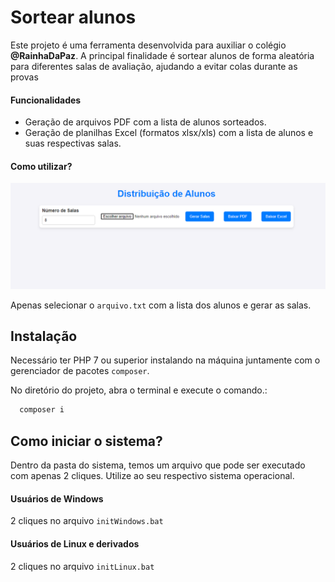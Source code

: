 # Sortear alunos

Este projeto é uma ferramenta desenvolvida para auxiliar o colégio **@RainhaDaPaz**. A principal finalidade é sortear alunos de forma aleatória para diferentes salas de avaliação, ajudando a evitar colas durante as provas

#### Funcionalidades

* Geração de arquivos PDF com a lista de alunos sorteados.
* Geração de planilhas Excel (formatos xlsx/xls) com a lista de alunos e suas respectivas salas.

#### Como utilizar?

<img src="/img1.png" />

Apenas selecionar o `arquivo.txt` com a lista dos alunos e gerar as salas.

## Instalação

Necessário ter PHP 7 ou superior instalando na máquina juntamente com o gerenciador de pacotes `composer`.

No diretório do projeto, abra o terminal e execute o comando.:
```bash
  composer i
```

## Como iniciar o sistema?

Dentro da pasta do sistema, temos um arquivo que pode ser executado com apenas 2 cliques. Utilize ao seu respectivo sistema operacional.

#### Usuários de Windows

2 cliques no arquivo `initWindows.bat`

#### Usuários de Linux e derivados

2 cliques no arquivo `initLinux.bat`